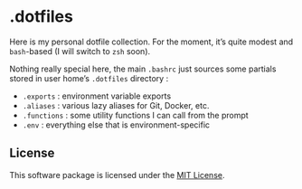 # .dotfiles

Here is my personal dotfile collection. For the moment, it’s quite modest and
`bash`-based (I will switch to `zsh` soon).

Nothing really special here, the main `.bashrc` just sources some partials
stored in user home’s `.dotfiles` directory&nbsp;:

* `.exports`&nbsp;: environment variable exports
* `.aliases`&nbsp;: various lazy aliases for Git, Docker, etc.
* `.functions`&nbsp;: some utility functions I can call from the prompt
* `.env`&nbsp;: everything else that is environment-specific

## License

This software package is licensed under the [MIT License](https://opensource.org/licenses/MIT).
